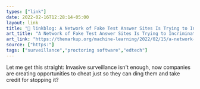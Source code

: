 ```yaml
---
types: ["link"]
date: 2022-02-16T12:28:14-05:00
layout: link
title: "🔗 linkblog: A Network of Fake Test Answer Sites Is Trying to Incriminate Students – The Markup'"
art_title: "A Network of Fake Test Answer Sites Is Trying to Incriminate Students – The Markup"
art_link: "https://themarkup.org/machine-learning/2022/02/15/a-network-of-fake-test-answer-sites-is-trying-to-incriminate-students"
source: ["https:"]
tags: ["surveillance","proctoring software","edtech"]
---
```

Let me get this straight: Invasive surveillance isn't enough, now companies are creating opportunities to cheat just so they can ding them and take credit for stopping it?
